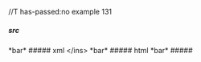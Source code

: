 //T has-passed:no
example 131
##### src
</ins>
*bar*
##### xml
<?xml version="1.0" encoding="UTF-8"?>
<!DOCTYPE document SYSTEM "CommonMark.dtd">
<document xmlns="http://commonmark.org/xml/1.0">
  <html_block>&lt;/ins&gt;
*bar*
</html_block>
</document>
##### html
</ins>
*bar*
#####
